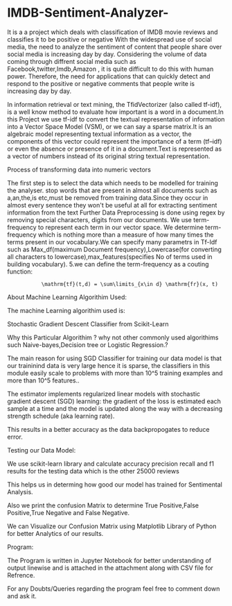 # IMDB-Sentiment-Analyzer-
It is a a project which deals with classification of IMDB movie reviews and classifies it to be positive or negative
With the widespread use of social media, the need to analyze the sentiment of content that people share over social media is increasing day by day. Considering the volume of data coming through diffrent social media such as Facebook,twitter,Imdb,Amazon , it is quite difficult to do this with human power. Therefore, the need for applications that can quickly detect and respond to the positive or negative comments that people write is increasing day by day.









In information retrieval or text mining, the TfidVectorizer (also called tf-idf), is a well know method to evaluate how important is a word in a document.In this Project we use tf-idf  to convert the textual representation of information into a Vector Space Model (VSM), or we can say a sparse matrix.It is an algebraic model representing textual information as a vector, the components of this vector could represent the importance of a term (tf–idf) or even the absence or presence  of it in a document.Text is represented as a vector of numbers instead of its original string textual representation.

Process of transforming data into numeric vectors



The first step is to select the data which needs to be modelled for training the analyser.
stop words that are present in almost all documents such as a,an,the,is etc,must be removed from training data.Since they occur in almost every sentence they won't be useful at all for extracting sentiment information from the text
Further Data Preprocessing is done using regex by removing special characters, digits from our documents.
We use term-frequency to represent each term in our vector space. We determine term-frequency which is nothing more than a measure of how many times the terms present in our vocabulary.We can specify many parametrs in Tf-Idf such as Max_df(maximum Document frequency),Lowercase(for converting all characters to lowercase),max_features(specifies No of terms used in building vocabulary).
 		5.we can define the term-frequency as a couting function:

			   \mathrm{tf}(t,d) = \sum\limits_{x\in d} \mathrm{fr}(x, t)   





About Machine Learning Algorithim Used:

The machine Learning algorithim used is:

 Stochastic Gradient Descent Classifier from Scikit-Learn

Why this Particular Algorithim ? why not other commonly used algorithims such Naive-bayes,Decision tree or Logistic Regression.?

The main reason for using SGD Classifier for training our data model is that our traininind data is very large hence it is  sparse, the classifiers in this module easily scale to problems with more than 10^5 training examples and more than 10^5 features..

The estimator implements regularized linear models with stochastic gradient descent (SGD) learning: the gradient of the loss is estimated each sample at a time and the model is updated along the way with a decreasing strength schedule (aka learning rate).

This results in a better accuracy as the data backpropogates to reduce error.



Testing our Data Model:

We use scikit-learn library and calculate accuracy precision recall and f1 results for the testing data which is the other 25000 reviews

This helps us in determing how good our model has trained for Sentimental Analysis.

Also we print the confusion Matrix to determine True Positive,False Positive,True Negative and False Negative.

We can Visualize our Confusion Matrix using Matplotlib Library of Python for better Analytics of our results. 



Program:

The Program is written in Jupyter Notebook for better understanding of output linewise and is attached  in the attachment along with CSV file for Refrence.

For any Doubts/Queries regarding the program feel free to comment down and ask it.
